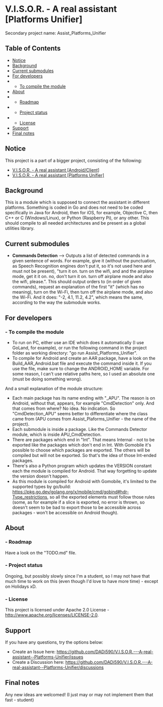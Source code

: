 # V.I.S.O.R. - A real assistant [Platforms Unifier]

Secondary project name: Assist_Platforms_Unifier

## Table of Contents
- [Notice](#notice)
- [Background](#background)
- [Current submodules](#current-submodules)
- [For developers](#for-developers)
- - [To compile the module](#--to-compile-the-module)
- [About](#about)
- - [Roadmap](#--roadmap)
- - [Project status](#--project-status)
- - [License](#--license)
- [Support](#support)
- [Final notes](#final-notes)

## Notice
This project is a part of a bigger project, consisting of the following:
- [V.I.S.O.R. - A real assistant [Android/Client]](https://github.com/DADi590/V.I.S.O.R.---A-real-assistant--Android-Client)
- [V.I.S.O.R. - A real assistant [Platforms Unifier]](https://github.com/DADi590/V.I.S.O.R.---A-real-assistant--Platforms-Unifier)

## Background
This is a module which is supposed to connect the assistant in different platforms. Something is coded in Go and does not need to be coded specifically in Java for Android, then for iOS, for example, Objective C, then C++ or C (Windows/Linux), or Python (Raspberry Pi), or any other. This should compile to all needed architectures and be present as a global utilities library.

## Current submodules
- **Commands Detection** --> Outputs a list of detected commands in a given sentence of words. For example, give it (without the punctuation, as Speech Recognition engines don't put it, so it's not used here and must not be present), "turn it on. turn on the wifi, and and the airplane mode, get it it on. no, don't turn it on. turn off airplane mode and also the wifi, please.". This should output orders to (in order of given commands), request an explanation of the first "it" (which has no meaning), turn on the Wi-Fi, then turn off the airplane mode, and also the Wi-Fi. And it does: "-2, 4.1, 11.2, 4.2", which means the same, according to the way the submodule works.

## For developers
### - To compile the module
- To run on PC, either use an IDE which does it automatically (I use GoLand, for example), or run the following command in the project folder as working directory: "go run Assist_Platforms_Unifier".
- To compile for Android and create an AAR package, have a look on the Build_AAR_Android.bat file and execute the command inside it. If you use the file, make sure to change the ANDROID_HOME variable. For some reason, I can't use relative paths here, so I used an absolute one (must be doing something wrong).

And a small explanation of the module structure:
- Each main package has its name ending with "\_APU". The reason is on Android, without that, appears, for example "CmdDetection" only. And that comes from where? No idea. No indication. So "CmdDetection_APU" seems better to differentiate where the class came from (APU comes from Assist_Plaforms_Unifier - the name of the project).
- Each submodule is inside a package. Like the Commands Detector module, which is inside APU_CmdDetection.
- There are packages which end in "Int". That means Internal - not to be exported like the packages which don't end in Int. With Gomobile it's possible to choose which packages are exported. The others will be compiled but will not be exported. So that's the idea of those Int-ended packages.
- There's also a Python program which updates the VERSION constant each the module is compiled for Android. That way forgetting to update the version doesn't happen.
- As this module is compiled for Android with Gomobile, it's limited to the supported types by go/build: https://pkg.go.dev/golang.org/x/mobile/cmd/gobind#hdr-Type_restrictions, so all the exported elements must follow those rules (some, as for example if a slice is exported, no error is thrown, so doesn't seem to be bad to export those to be accessible across packages - won't be accessible on Android though).

## About
### - Roadmap
Have a look on the "TODO.md" file.

### - Project status
Ongoing, but possibly slowly since I'm a student, so I may not have that much time to work on this (even though I'd love to have more time) - except on Holidays xD.

### - License
This project is licensed under Apache 2.0 License - http://www.apache.org/licenses/LICENSE-2.0.

## Support
If you have any questions, try the options below:
- Create an Issue here: https://github.com/DADi590/V.I.S.O.R.---A-real-assistant--Platforms-Unifier/issues
- Create a Discussion here: https://github.com/DADi590/V.I.S.O.R.---A-real-assistant--Platforms-Unifier/discussions

## Final notes
Any new ideas are welcomed! (I just may or may not implement them that fast - student)
